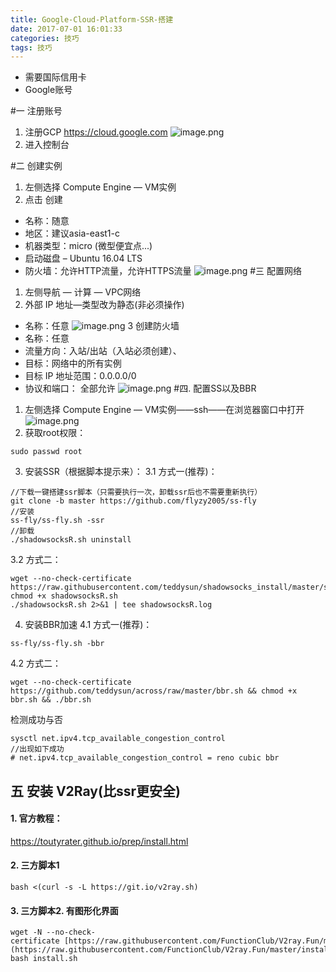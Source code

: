 ```yaml
---
title: Google-Cloud-Platform-SSR-搭建
date: 2017-07-01 16:01:33
categories: 技巧
tags: 技巧
---
```


<meta name="referrer" content="no-referrer" />


- 需要国际信用卡
- Google账号

#一 注册账号
1. 注册GCP
https://cloud.google.com
![image.png](https://upload-images.jianshu.io/upload_images/2803682-9a402139a748ef0c.png?imageMogr2/auto-orient/strip%7CimageView2/2/w/1240)
2. 进入控制台

#二 创建实例
1. 左侧选择 Compute Engine — VM实例
2. 点击 创建
- 名称：随意
- 地区：建议asia-east1-c
- 机器类型：micro (微型便宜点...)
- 启动磁盘 – Ubuntu 16.04 LTS
- 防火墙：允许HTTP流量，允许HTTPS流量
![image.png](https://upload-images.jianshu.io/upload_images/2803682-b38673eec1646e15.png?imageMogr2/auto-orient/strip%7CimageView2/2/w/1240)
#三 配置网络
1. 左侧导航 — 计算 — VPC网络 
2. 外部 IP 地址—类型改为静态(非必须操作)
- 名称：任意
![image.png](https://upload-images.jianshu.io/upload_images/2803682-842594da5791a6ca.png?imageMogr2/auto-orient/strip%7CimageView2/2/w/1240)
3 创建防火墙
- 名称：任意
- 流量方向：入站/出站（入站必须创建）、
- 目标：网络中的所有实例
- 目标 IP 地址范围：0.0.0.0/0
- 协议和端口： 全部允许
![image.png](https://upload-images.jianshu.io/upload_images/2803682-958ad4968642b35e.png?imageMogr2/auto-orient/strip%7CimageView2/2/w/1240)
#四. 配置SS以及BBR
1. 左侧选择 Compute Engine — VM实例——ssh——在浏览器窗口中打开
![image.png](https://upload-images.jianshu.io/upload_images/2803682-5c3aa14fdcfe8451.png?imageMogr2/auto-orient/strip%7CimageView2/2/w/1240)
2. 获取root权限：
```
sudo passwd root
```
3. 安装SSR（根据脚本提示来）：
3.1 方式一(推荐)：
```
//下载一键搭建ssr脚本（只需要执行一次，卸载ssr后也不需要重新执行）
git clone -b master https://github.com/flyzy2005/ss-fly
//安装
ss-fly/ss-fly.sh -ssr
//卸载
./shadowsocksR.sh uninstall
```
3.2 方式二：
```
wget --no-check-certificate https://raw.githubusercontent.com/teddysun/shadowsocks_install/master/shadowsocksR.sh
chmod +x shadowsocksR.sh
./shadowsocksR.sh 2>&1 | tee shadowsocksR.log
```
4. 安装BBR加速
4.1 方式一(推荐)：
```
ss-fly/ss-fly.sh -bbr
```
4.2 方式二：
```
wget --no-check-certificate https://github.com/teddysun/across/raw/master/bbr.sh && chmod +x bbr.sh && ./bbr.sh
```
检测成功与否
```
sysctl net.ipv4.tcp_available_congestion_control
//出现如下成功
# net.ipv4.tcp_available_congestion_control = reno cubic bbr
```
## 五 安装 V2Ray(比ssr更安全)
#### 1. 官方教程：
  https://toutyrater.github.io/prep/install.html
#### 2. 三方脚本1
```
bash <(curl -s -L https://git.io/v2ray.sh)
```
#### 3. 三方脚本2. 有图形化界面
```
wget -N --no-check-certificate [https://raw.githubusercontent.com/FunctionClub/V2ray.Fun/master/install.sh](https://raw.githubusercontent.com/FunctionClub/V2ray.Fun/master/install.sh) && bash install.sh
```
